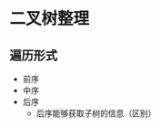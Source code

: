 <!--
 * @Author: Zhanglei
 * @Date: 2022-01-19 22:46:08
 * @LastEditors: Zhanglei
 * @LastEditTime: 2022-01-19 22:50:28
 * @Description: file content
-->


# 二叉树整理

## 遍历形式

- 前序
- 中序
- 后序 
  - 后序能够获取子树的信息（区别）

